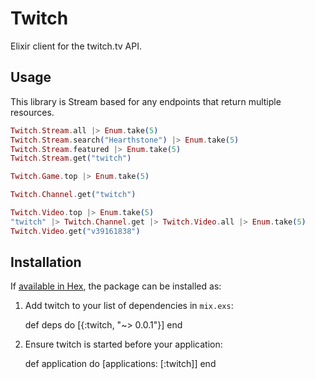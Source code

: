 # Twitch

Elixir client for the twitch.tv API.

## Usage

This library is Stream based for any endpoints that return multiple resources.

```elixir
Twitch.Stream.all |> Enum.take(5)
Twitch.Stream.search("Hearthstone") |> Enum.take(5)
Twitch.Stream.featured |> Enum.take(5)
Twitch.Stream.get("twitch")

Twitch.Game.top |> Enum.take(5)

Twitch.Channel.get("twitch")

Twitch.Video.top |> Enum.take(5)
"twitch" |> Twitch.Channel.get |> Twitch.Video.all |> Enum.take(5)
Twitch.Video.get("v39161838")
```

## Installation

If [available in Hex](https://hex.pm/docs/publish), the package can be installed as:

  1. Add twitch to your list of dependencies in `mix.exs`:

        def deps do
          [{:twitch, "~> 0.0.1"}]
        end

  2. Ensure twitch is started before your application:

        def application do
          [applications: [:twitch]]
        end

